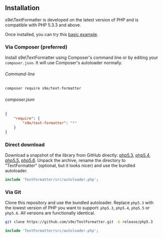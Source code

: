 <h2>Installation</h2>

s9e\\TextFormatter is developed on the latest version of PHP and is compatible with PHP 5.3.3 and above.

Once installed, you can try this [basic example](https://github.com/s9e/TextFormatter/blob/master/docs/examples/00_quick.php).

### Via Composer (preferred)

Install s9e\\TextFormatter using Composer's command line or by editing your `composer.json`. It will use Composer's autoloader normally.

###### Command-line

```bash
composer require s9e/text-formatter
```

###### composer.json

```json
{
    "require": {
        "s9e/text-formatter": "*"
    }
}
```

### Direct download

Download a snapshot of the library from GitHub directly: [php5.3](https://github.com/s9e/TextFormatter/archive/release/php5.3.zip), [php5.4](https://github.com/s9e/TextFormatter/archive/release/php5.4.zip), [php5.5](https://github.com/s9e/TextFormatter/archive/release/php5.5.zip), [php5.6](https://github.com/s9e/TextFormatter/archive/release/php5.6.zip). Unpack the archive, rename the directory to "TextFormatter" (optional, but it looks nicer) and use the bundled autoloader.

```php
include 'TextFormatter/src/autoloader.php';
```

### Via Git

Clone this repository and use the bundled autoloader. Replace `php5.3` with the lowest version of PHP you want to support: `php5.3`, `php5.4`, `php5.5` or `php5.6`. All versions are functionally identical.

```bash
git clone https://github.com/s9e/TextFormatter.git -b release/php5.3
```
```php
include 'TextFormatter/src/autoloader.php';
```

